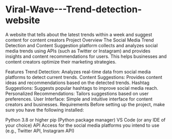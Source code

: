 # Viral-Wave---Trend-detection-website
A website that tells about the latest trends within a week and suggest content for content creators 
Project Overview
The Social Media Trend Detection and Content Suggestion platform collects and analyzes social media trends using APIs (such as Twitter or Instagram) and provides insights and content recommendations for users. This helps businesses and content creators optimize their marketing strategies.

Features
Trend Detection: Analyzes real-time data from social media platforms to detect current trends.
Content Suggestions: Provides content ideas and recommendations based on the detected trends.
Hashtag Suggestions: Suggests popular hashtags to improve social media reach.
Personalized Recommendations: Tailors suggestions based on user preferences.
User Interface: Simple and intuitive interface for content creators and businesses.
Requirements
Before setting up the project, make sure you have the following installed:

Python 3.8 or higher
pip (Python package manager)
VS Code (or any IDE of your choice)
API Access for the social media platforms you intend to use (e.g., Twitter API, Instagram API)
